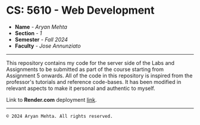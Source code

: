 # CS: 5610 - Web Development

* **Name** _- Aryan Mehta_
* **Section** _- 1_
* **Semester** _- Fall 2024_
* **Faculty** _- Jose Annunziato_
---

This repository contains my code for the server side of the Labs and Assignments to be submitted as part of the course starting from Assignment 5 onwards. All of the code in this repository is inspired from the professor's tutorials and reference code-bases. It has been modified in relevant aspects to make it personal and authentic to myself.

Link to **Render.com** deployment [link](https://kanbas-node-server-app-lpr6.onrender.com/).

---
`© 2024 Aryan Mehta. All rights reserved.`